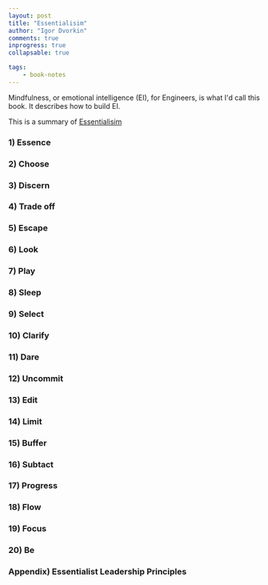 ```yaml
--- 
layout: post
title: "Essentialisim"
author: "Igor Dvorkin"
comments: true
inprogress: true
collapsable: true

tags: 
    - book-notes
---
```


Mindfulness, or emotional intelligence (EI), for Engineers, is what I'd call this book. It describes how to build EI.

This is a summary of [Essentialisim](http://www.amazon.com/gp/product/B00G1J1D28/ref=dp-kindle-redirect?ie=UTF8&btkr=1)

### 1) Essence
### 2) Choose
### 3) Discern
### 4) Trade off
### 5) Escape
### 6) Look
### 7) Play
### 8) Sleep
### 9) Select
### 10) Clarify
### 11) Dare
### 12) Uncommit
### 13) Edit
### 14) Limit
### 15) Buffer
### 16) Subtact
### 17) Progress
### 18) Flow
### 19) Focus
### 20) Be 
### Appendix) Essentialist Leadership Principles

